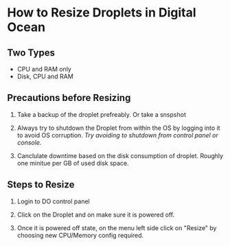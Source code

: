 # How to Resize Droplets in Digital Ocean

## Two Types

* CPU and RAM only
* Disk, CPU and RAM

## Precautions before Resizing

1. Take a backup of the droplet prefreably. Or take a snspshot
2. Always try to shutdown the Droplet from within the OS by logging into it to avoid OS corruption. _Try avoiding to shutdown from control panel or console._

3. Canclulate downtime based on the disk consumption of droplet. Roughly one minitue per GB of used disk space.

## Steps to Resize

1. Login to DO control panel
2. Click on the Droplet and on make sure it is powered off.

3. Once it is powered off state, on the menu left side click on "Resize" by choosing new CPU/Memory config required.
